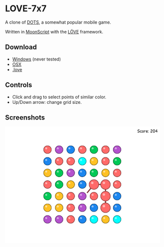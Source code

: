 LOVE-7x7
========

A clone of [DOTS](http://weplaydots.com/), a somewhat popular mobile game.

Written in [MoonScript](http://moonscript.org/) with the [LÖVE](http://love2d.org/) framework.

Download
--------
* [Windows](https://stackmachine.com/games/80d60da20c0780b5230007df/download/windows) (never tested)
* [OSX](https://stackmachine.com/games/80d60da20c0780b5230007df/download/osx)
* [.love](https://stackmachine.com/games/80d60da20c0780b5230007df/download/love)

Controls
--------

- Click and drag to select points of similar color.
- Up/Down arrow: change grid size.

Screenshots
-----------

![ingame screenshot](screenshots/gameplay.png "Ingame screenshot")
